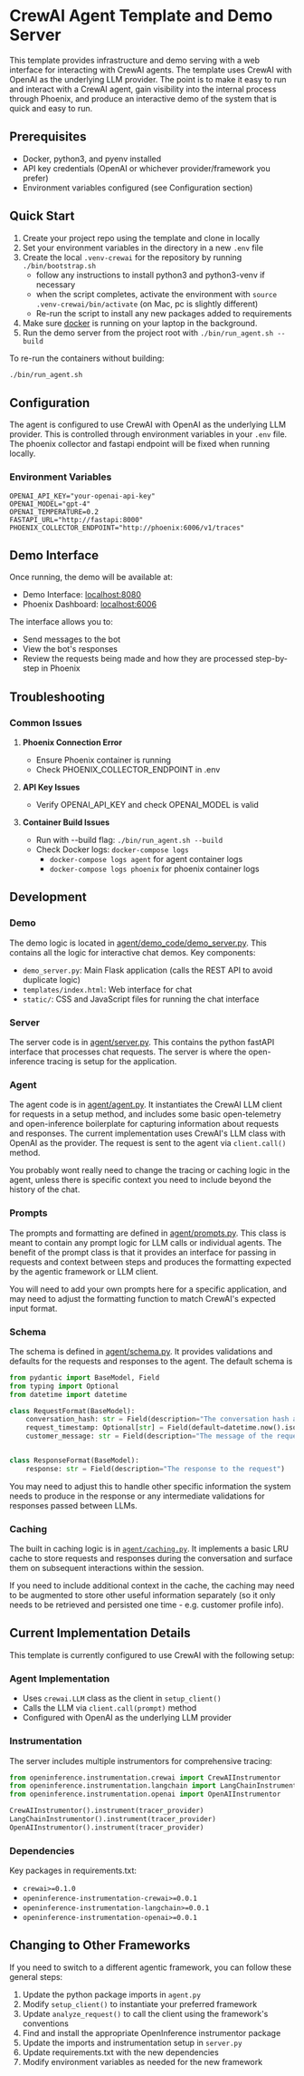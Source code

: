# CrewAI Agent Template and Demo Server

This template provides infrastructure and demo serving with a web interface for interacting with CrewAI agents. The template uses CrewAI with OpenAI as the underlying LLM provider. The point is to make it easy to run and interact with a CrewAI agent, gain visibility into the internal process through Phoenix, and produce an interactive demo of the system that is quick and easy to run.

## Prerequisites

- Docker, python3, and pyenv installed
- API key credentials (OpenAI or whichever provider/framework you prefer)
- Environment variables configured (see Configuration section)

## Quick Start

1. Create your project repo using the template and clone in locally
2. Set your environment variables in the directory in a new `.env` file
3. Create the local `.venv-crewai` for the repository by running ```./bin/bootstrap.sh```
   - follow any instructions to install python3 and python3-venv if necessary
   - when the script completes, activate the environment with `source .venv-crewai/bin/activate` (on Mac, pc is slightly different)
   - Re-run the script to install any new packages added to requirements
4. Make sure [docker](https://docs.docker.com/get-started/get-docker/) is running on your laptop in the background.
5. Run the demo server from the project root with ```./bin/run_agent.sh --build```

To re-run the containers without building:
```bash
./bin/run_agent.sh
```

## Configuration

The agent is configured to use CrewAI with OpenAI as the underlying LLM provider. This is controlled through environment variables in your `.env` file. The phoenix collector and fastapi endpoint will be fixed when running locally.

### Environment Variables
```env
OPENAI_API_KEY="your-openai-api-key"
OPENAI_MODEL="gpt-4"
OPENAI_TEMPERATURE=0.2
FASTAPI_URL="http://fastapi:8000"
PHOENIX_COLLECTOR_ENDPOINT="http://phoenix:6006/v1/traces"
```

## Demo Interface

Once running, the demo will be available at:
- Demo Interface: [localhost:8080](http://127.0.0.1:8080)
- Phoenix Dashboard: [localhost:6006](http://127.0.0.1:6006)

The interface allows you to:
- Send messages to the bot
- View the bot's responses
- Review the requests being made and how they are processed step-by-step in Phoenix

## Troubleshooting

### Common Issues

1. **Phoenix Connection Error**
   - Ensure Phoenix container is running
   - Check PHOENIX_COLLECTOR_ENDPOINT in .env

2. **API Key Issues**
   - Verify OPENAI_API_KEY and check OPENAI_MODEL is valid

3. **Container Build Issues**
   - Run with --build flag: `./bin/run_agent.sh --build`
   - Check Docker logs: `docker-compose logs`
        - `docker-compose logs agent` for agent container logs
        - `docker-compose logs phoenix` for phoenix container logs

## Development

### Demo
The demo logic is located in [agent/demo_code/demo_server.py](https://github.com/duncankmckinnon/AgentTemplate/tree/main/agent/demo_code). This contains all the logic for interactive chat demos.
Key components:

- `demo_server.py`: Main Flask application (calls the REST API to avoid duplicate logic)
- `templates/index.html`: Web interface for chat
- `static/`: CSS and JavaScript files for running the chat interface

### Server
The server code is in [agent/server.py](https://github.com/duncankmckinnon/AgentTemplate/tree/main/agent/server.py). This contains the python fastAPI interface that processes chat requests. 
The server is where the open-inference tracing is setup for the application. 

### Agent
The agent code is in [agent/agent.py](https://github.com/duncankmckinnon/AgentTemplate/tree/main/agent/agent.py). It instantiates the CrewAI LLM client for requests in a setup method, and includes some basic open-telemetry and open-inference boilerplate for capturing information about requests and responses.
The current implementation uses CrewAI's LLM class with OpenAI as the provider. The request is sent to the agent via `client.call()` method.

You probably wont really need to change the tracing or caching logic in the agent, unless there is specific context you need to include beyond the history of the chat.

### Prompts
The prompts and formatting are defined in [agent/prompts.py](https://github.com/duncankmckinnon/AgentTemplate/tree/main/agent/prompts.py). This class is meant to contain any prompt logic for LLM calls or individual agents. The benefit of the prompt class is that it provides an interface for passing in requests and context between steps and produces the formatting expected by the agentic framework or LLM client. 

You will need to add your own prompts here for a specific application, and may need to adjust the formatting function to match CrewAI's expected input format.

### Schema
The schema is defined in [agent/schema.py](https://github.com/duncankmckinnon/AgentTemplate/tree/main/agent/schema.py). It provides validations and defaults for the requests and responses to the agent. The default schema is

```python
from pydantic import BaseModel, Field
from typing import Optional
from datetime import datetime

class RequestFormat(BaseModel):
    conversation_hash: str = Field(description="The conversation hash associated with the request")
    request_timestamp: Optional[str] = Field(default=datetime.now().isoformat(), description="The timestamp of the request")
    customer_message: str = Field(description="The message of the request")


class ResponseFormat(BaseModel):
    response: str = Field(description="The response to the request")
```

You may need to adjust this to handle other specific information the system needs to produce in the response or any intermediate validations for responses passed between LLMs.

### Caching
The built in caching logic is in [`agent/caching.py`](https://github.com/duncankmckinnon/AgentTemplate/tree/main/agent/caching.py). It implements a basic LRU cache to store requests and responses during the conversation and surface them on subsequent interactions within the session. 

If you need to include additional context in the cache, the caching may need to be augmented to store other useful information separately (so it only needs to be retrieved and persisted one time - e.g. customer profile info).

## Current Implementation Details

This template is currently configured to use CrewAI with the following setup:

### Agent Implementation
- Uses `crewai.LLM` class as the client in `setup_client()`
- Calls the LLM via `client.call(prompt)` method
- Configured with OpenAI as the underlying LLM provider

### Instrumentation
The server includes multiple instrumentors for comprehensive tracing:
```python
from openinference.instrumentation.crewai import CrewAIInstrumentor
from openinference.instrumentation.langchain import LangChainInstrumentor  
from openinference.instrumentation.openai import OpenAIInstrumentor

CrewAIInstrumentor().instrument(tracer_provider)
LangChainInstrumentor().instrument(tracer_provider)
OpenAIInstrumentor().instrument(tracer_provider)
```

### Dependencies
Key packages in requirements.txt:
- `crewai>=0.1.0`
- `openinference-instrumentation-crewai>=0.0.1`
- `openinference-instrumentation-langchain>=0.0.1`
- `openinference-instrumentation-openai>=0.0.1`

## Changing to Other Frameworks

If you need to switch to a different agentic framework, you can follow these general steps:
1. Update the python package imports in `agent.py`
2. Modify `setup_client()` to instantiate your preferred framework
3. Update `analyze_request()` to call the client using the framework's conventions
4. Find and install the appropriate OpenInference instrumentor package
5. Update the imports and instrumentation setup in `server.py`
6. Update requirements.txt with the new dependencies
7. Modify environment variables as needed for the new framework

